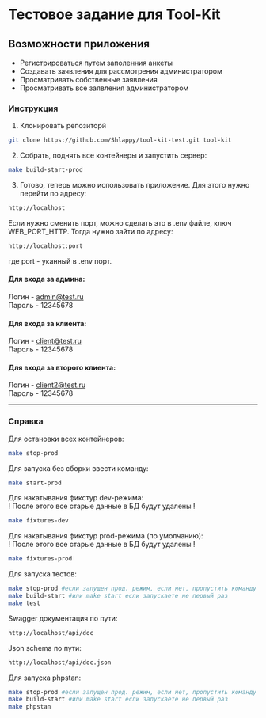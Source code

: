 # Тестовое задание для Tool-Kit

## Возможности приложения
- Регистрироваться путем заполенния анкеты
- Создавать заявления для рассмотрения администратором
- Просматривать собственные заявления
- Просматривать все заявления администратором

### Инструкция

1. Клонировать репозиторй
```bash
git clone https://github.com/Shlappy/tool-kit-test.git tool-kit
```

2. Собрать, поднять все контейнеры и запустить сервер:
```bash
make build-start-prod
```

3. Готово, теперь можно использовать приложение. Для этого нужно перейти по адресу:
```bash
http://localhost
```
Если нужно сменить порт, можно сделать это в .env файле, ключ WEB_PORT_HTTP. Тогда нужно зайти по адресу:
```bash
http://localhost:port
```
где port - уканный в .env порт.

#### Для входа за админа:
Логин - admin@test.ru<br>
Пароль - 12345678

#### Для входа за клиента:
Логин - client@test.ru<br>
Пароль - 12345678

#### Для входа за второго клиента:
Логин - client2@test.ru<br>
Пароль - 12345678

---
### Справка
Для остановки всех контейнеров:
```bash
make stop-prod
```

Для запуска без сборки ввести команду:
```bash
make start-prod
```

Для накатывания фикстур dev-режима:<br>! После этого все старые данные в БД будут удалены !
```bash
make fixtures-dev
```
Для накатывания фикстур prod-режима (по умолчанию):<br>! После этого все старые данные в БД будут удалены !
```bash
make fixtures-prod
```

Для запуска тестов:
```bash
make stop-prod #если запущен прод. режим, если нет, пропустить команду
make build-start #или make start если запускаете не первый раз
make test
```

Swagger документация по пути:
```bash
http://localhost/api/doc
```
Json schema по пути:
```bash
http://localhost/api/doc.json
```

Для запуска phpstan:
```bash
make stop-prod #если запущен прод. режим, если нет, пропустить команду
make build-start #или make start если запускаете не первый раз
make phpstan
```